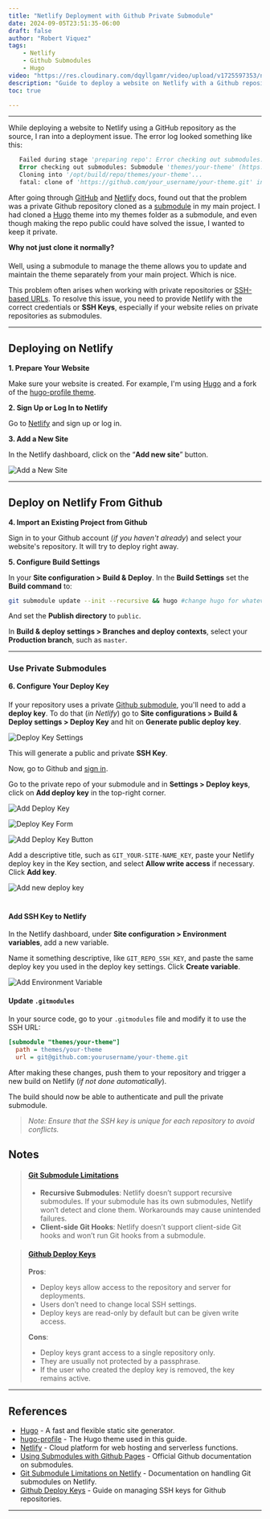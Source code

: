 ```yaml
---
title: "Netlify Deployment with Github Private Submodule"
date: 2024-09-05T23:51:35-06:00
draft: false
author: "Robert Viquez"
tags:
    - Netlify
    - Github Submodules
    - Hugo
video: "https://res.cloudinary.com/dqyllgamr/video/upload/v1725597353/netlify_github_hugo_i1cnb9.mp4"
description: "Guide to deploy a website on Netlify with a Github repository that includes private submodules. Learn how to handle authentication issues."
toc: true

---
```

---


While deploying a website to Netlify using a GitHub repository as the source, I ran into a deployment issue. The error log looked something like this:


```vb
   Failed during stage 'preparing repo': Error checking out submodules: Submodule 'themes/your-theme' (https://github.com/your_username/your-theme.git) registered for path 'themes/your-theme'
   Error checking out submodules: Submodule 'themes/your-theme' (https://github.com/your_username/your-theme.git) registered for path 'themes/your-theme'
   Cloning into '/opt/build/repo/themes/your-theme'...
   fatal: clone of 'https://github.com/your_username/your-theme.git' into submodule path '/opt/build/repo/themes/your-theme' failed
```


After going through [GitHub](https://docs.github.com/en/authentication/connecting-to-github-with-ssh) and [Netlify](https://docs.netlify.com/git/repo-permissions-linking/#access-other-repositories-at-build) docs, found out that the problem was a private Github repository cloned as a [submodule](https://github.blog/open-source/git/working-with-submodules/) in my main project. I had cloned a [Hugo](https://github.com/gohugoio/hugo) theme into my themes folder as a submodule, and even though making the repo public could have solved the issue, I wanted to keep it private.

<div class="row">
   <strong>Why not just clone it normally?</strong>
</div>
<div style="margin-bottom: 20px;"></div>

   Well, using a submodule to manage the theme allows you to update and maintain the theme separately from your main project. Which is nice.

   This problem often arises when working with private repositories or [SSH-based URLs](https://docs.github.com/en/authentication/connecting-to-github-with-ssh/using-ssh-agent-forwarding). To resolve this issue, you need to provide Netlify with the correct credentials or **SSH Keys**, especially if your website relies on private repositories as submodules.

---

## Deploying on Netlify 

<div class="row">
   <strong> 1. Prepare Your Website</strong>
</div>

   Make sure your website is created. For example, I'm using [Hugo](https://github.com/gohugoio/hugo) and a fork of the [hugo-profile theme](https://github.com/gurusabarish/hugo-profile).


<div class="row">
   <strong> 2. Sign Up or Log In to Netlify</strong>
</div>

   Go to [Netlify](https://www.netlify.com/) and sign up or log in.

<div class="row">
   <strong> 3. Add a New Site</strong>
</div>

   In the Netlify dashboard, click on the “**Add new site**” button.

   ![Add a New Site](https://res.cloudinary.com/dqyllgamr/image/upload/v1725592428/Screenshot_2024-09-05_211237_nxuxez.png)

---


## Deploy on Netlify From Github 

<div class="row">
   <strong> 4. Import an Existing Project from Github</strong>
</div>

   Sign in to your Github account (*if you haven't already*) and select your website's repository. It will try to deploy right away.

<div class="row">
   <strong> 5. Configure Build Settings</strong>
</div>

   In your **Site configuration > Build & Deploy**. In the **Build Settings** set the **Build command** to:

   ```bash
   git submodule update --init --recursive && hugo #change hugo for whatever your build command is
   ```

   And set the **Publish directory** to `public`.

   In **Build & deploy settings > Branches and deploy contexts**, select your **Production branch**, such as `master`.

---

### Use Private Submodules

<div class="row">
   <strong> 6. Configure Your Deploy Key </strong>
</div>
<div style="margin-bottom: 20px;"></div>

   If your repository uses a private [Github submodule](https://docs.github.com/en/pages/getting-started-with-github-pages/using-submodules-with-github-pages), you'll need to add a **deploy key**.
   To do that (*in Netlify*) go to **Site configurations > Build & Deploy settings > Deploy Key** and hit on **Generate public deploy key**.

   ![Deploy Key Settings](https://res.cloudinary.com/dqyllgamr/image/upload/v1725591352/Pasted_image_20240903201732_ps3bep.png)

   This will generate a public and private **SSH Key**. 
   
   Now, go to Github and [sign in](https://github.com/login).

   Go to the private repo of your submodule and in **Settings > Deploy keys**, click on **Add deploy key** in the top-right corner.

   ![Add Deploy Key](https://res.cloudinary.com/dqyllgamr/image/upload/v1725591356/Pasted_image_20240903202710_dvnlkf.png)

   ![Deploy Key Form](https://res.cloudinary.com/dqyllgamr/image/upload/v1725591360/Pasted_image_20240903202826_bbdwsg.png)

   ![Add Deploy Key Button](https://res.cloudinary.com/dqyllgamr/image/upload/v1725591362/Pasted_image_20240903202849_q5ctay.png)
   
   Add a descriptive title, such as `GIT_YOUR-SITE-NAME_KEY`, paste your Netlify deploy key in the Key section, and select **Allow write access** if necessary. Click **Add key**.

   ![Add new deploy key](https://res.cloudinary.com/dqyllgamr/image/upload/v1725591349/Pasted_image_20240903203122_zlipte.png)

<div style="margin-bottom: 40px;"></div>

#### Add SSH Key to Netlify

   In the Netlify dashboard, under **Site configuration > Environment variables**, add a new variable. 
   
   Name it something descriptive, like `GIT_REPO_SSH_KEY`, and paste the same deploy key you used in the deploy key settings. Click **Create variable**.

   ![Add Environment Variable](https://res.cloudinary.com/dqyllgamr/image/upload/v1725591350/Pasted_image_20240903203543_aeqcmy.png)

<div style="margin-bottom: 20px;"></div>

#### Update `.gitmodules` 

   In your source code, go to your `.gitmodules` file and modify it to use the SSH URL:

   ```ini
   [submodule "themes/your-theme"]
     path = themes/your-theme
     url = git@github.com:yourusername/your-theme.git
   ```

   After making these changes, push them to your repository and trigger a new build on Netlify (*if not done automatically*). 

   The build should now be able to authenticate and pull the private submodule.

   >*Note: Ensure that the SSH key is unique for each repository to avoid conflicts.*

## Notes

> #### [Git Submodule Limitations](https://docs.netlify.com/git/repo-permissions-linking/#git-submodules)
>
> - **Recursive Submodules**: Netlify doesn’t support recursive submodules. If your submodule has its own submodules, Netlify won’t detect and clone them. Workarounds may cause unintended failures.
> - **Client-side Git Hooks**: Netlify doesn’t support client-side Git hooks and won’t run Git hooks from a submodule.

> #### [Github Deploy Keys](https://docs.github.com/en/authentication/connecting-to-github-with-ssh/managing-deploy-keys)
>
> **Pros**:
> - Deploy keys allow access to the repository and server for deployments.
> - Users don’t need to change local SSH settings.
> - Deploy keys are read-only by default but can be given write access.
>
> **Cons**:
> - Deploy keys grant access to a single repository only.
> - They are usually not protected by a passphrase.
> - If the user who created the deploy key is removed, the key remains active.

---

## References

- [Hugo](https://github.com/gohugoio/hugo) - A fast and flexible static site generator.
- [hugo-profile](https://github.com/gurusabarish/hugo-profile) - The Hugo theme used in this guide.
- [Netlify](https://www.netlify.com/) - Cloud platform for web hosting and serverless functions.
- [Using Submodules with Github Pages](https://docs.github.com/en/pages/getting-started-with-github-pages/using-submodules-with-github-pages) - Official Github documentation on submodules.
- [Git Submodule Limitations on Netlify](https://docs.netlify.com/git/repo-permissions-linking/#git-submodules) - Documentation on handling Git submodules on Netlify.
- [Github Deploy Keys](https://docs.github.com/en/authentication/connecting-to-github-with-ssh/managing-deploy-keys) - Guide on managing SSH keys for Github repositories.

---
